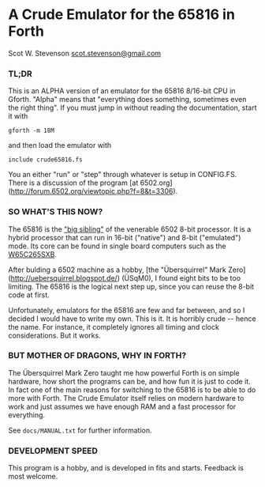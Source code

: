# A Crude Emulator for the 65816 in Forth

Scot W. Stevenson <scot.stevenson@gmail.com>


### TL;DR

This is an ALPHA version of an emulator for the 65816 8/16-bit CPU in Gforth.
"Alpha" means that "everything does something, sometimes even the right thing".
If you must jump in without reading the documentation, start it with 

```
gforth -m 18M 
```

and then load the emulator with

```
include crude65816.fs
```

You an either "run" or "step" through whatever is setup in CONFIG.FS. There is a
discussion of the program [at 6502.org]
(http://forum.6502.org/viewtopic.php?f=8&t=3306).

### SO WHAT'S THIS NOW?

The 65816 is the ["big sibling"](http://en.wikipedia.org/wiki/WDC_65816/65802) 
of the venerable 6502 8-bit processor. It is a hybrid processor that can run in
16-bit ("native") and 8-bit ("emulated") mode. Its core can be found in single
board computers such as the
[W65C265SXB](http://wdc65xx.com/65xx-store/sxb-boards/w65c265sxb-engineering-development-system/).

After bulding a 6502 machine as a hobby, [the "Übersquirrel" Mark Zero]
(http://uebersquirrel.blogspot.de/) (ÜSqM0), I found eight bits to be too
limiting.  The 65816 is the logical next step up, since you can reuse the 8-bit
code at first. 

Unfortunately, emulators for the 65816 are few and far between, and so I decided
I would have to write my own. This is it. It is horribly crude -- hence the
name. For instance, it completely ignores all timing and clock considerations.
But it works. 

### BUT MOTHER OF DRAGONS, WHY IN FORTH?

The Übersquirrel Mark Zero taught me how powerful Forth is on simple hardware,
how short the programs can be, and how fun it is just to code it. In fact one of
the main reasons for switching to the 65816 is to be able to do more with Forth.
The Crude Emulator itself relies on modern hardware to work and just assumes we
have enough RAM and a fast processor for everything. 

See `docs/MANUAL.txt` for further information.

### DEVELOPMENT SPEED

This program is a hobby, and is developed in fits and starts. Feedback is  most
welcome. 
